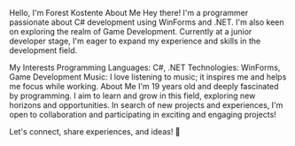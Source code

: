 Hello, I'm Forest Kostente
About Me
Hey there! I'm a programmer passionate about C# development using WinForms and .NET. I'm also keen on exploring the realm of Game Development. Currently at a junior developer stage, I'm eager to expand my experience and skills in the development field.

My Interests
Programming Languages: C#, .NET
Technologies: WinForms, Game Development
Music: I love listening to music; it inspires me and helps me focus while working.
About Me
I'm 19 years old and deeply fascinated by programming. I aim to learn and grow in this field, exploring new horizons and opportunities. In search of new projects and experiences, I'm open to collaboration and participating in exciting and engaging projects!

Let's connect, share experiences, and ideas! 🚀

<!---
Forest0528/Forest0528 is a ✨ special ✨ repository because its `README.md` (this file) appears on your GitHub profile.
You can click the Preview link to take a look at your changes.
--->

